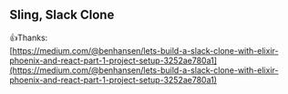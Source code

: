 ## Sling, Slack Clone

👍Thanks:    
[https://medium.com/@benhansen/lets-build-a-slack-clone-with-elixir-phoenix-and-react-part-1-project-setup-3252ae780a1](https://medium.com/@benhansen/lets-build-a-slack-clone-with-elixir-phoenix-and-react-part-1-project-setup-3252ae780a1)
